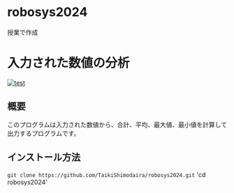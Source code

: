 # robosys2024
授業で作成
# 入力された数値の分析
[![test](https://github.com/TaikiShimodaira/robosys2024/actions/workflows/test.yml/badge.svg)](https://github.com/TaikiShimodaira/robosys2024/actions/workflows/test.yml)
## 概要
このプログラムは入力された数値から、合計、平均、最大値、最小値を計算して出力するプログラムです。
## インストール方法
`git clone https://github.com/TaikiShimodaira/robosys2024.git` 
'cd robosys2024'
